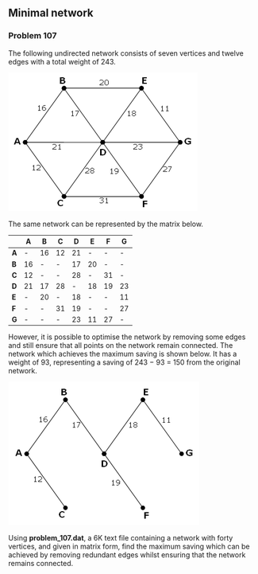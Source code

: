 ﻿## Minimal network
### Problem 107

The following undirected network consists of seven vertices and twelve edges with a total weight of 243.

![Network before](images/network.before.png)

The same network can be represented by the matrix below.

| | A | B | C | D | E | F | G |
| -- | -- | -- | -- | -- | -- | -- | -- |
| **A** | - | 16 | 12 | 21 | - | - | - |
| **B** | 16 | - | - | 17 | 20 | - | - |
| **C** | 12 | - | - | 28 | - | 31 | - |
| **D** | 21 | 17 | 28 | - | 18 | 19 | 23 |
| **E** | - | 20 | - | 18 | - | - | 11 |
| **F** | - | - | 31 | 19 | - | - | 27 |
| **G** | - | - | - | 23 | 11 | 27 | - |

However, it is possible to optimise the network by removing some edges and still ensure that all points on the network remain connected. The network which achieves the maximum saving is shown below. It has a weight of 93, representing a saving of 243 − 93 = 150 from the original network.

![Network after](images/network.after.png)

Using **problem_107.dat**, a 6K text file containing a network with forty vertices, and given in matrix form, find the maximum saving which can be achieved by removing redundant edges whilst ensuring that the network remains connected.
